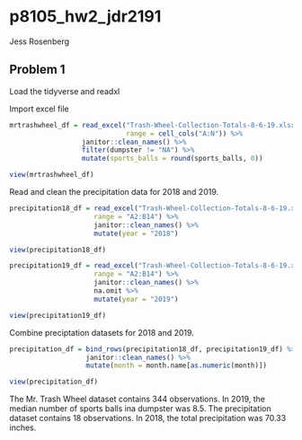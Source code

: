 p8105\_hw2\_jdr2191
================
Jess Rosenberg

## Problem 1

Load the tidyverse and readxl

Import excel file

``` r
mrtrashwheel_df = read_excel("Trash-Wheel-Collection-Totals-8-6-19.xlsx", sheet = "Mr. Trash Wheel",
                             range = cell_cols("A:N")) %>%
                  janitor::clean_names() %>%
                  filter(dumpster != "NA") %>%
                  mutate(sports_balls = round(sports_balls, 0))

view(mrtrashwheel_df)
```

Read and clean the precipitation data for 2018 and 2019.

``` r
precipitation18_df = read_excel("Trash-Wheel-Collection-Totals-8-6-19.xlsx",sheet = "2018 Precipitation",
                     range = "A2:B14") %>%
                     janitor::clean_names() %>%
                     mutate(year = "2018")

view(precipitation18_df)

precipitation19_df = read_excel("Trash-Wheel-Collection-Totals-8-6-19.xlsx",sheet = "2019 Precipitation",
                     range = "A2:B14") %>%
                     janitor::clean_names() %>%
                     na.omit %>%
                     mutate(year = "2019") 

view(precipitation19_df)
```

Combine preciptation datasets for 2018 and 2019.

``` r
precipitation_df = bind_rows(precipitation18_df, precipitation19_df) %>%
                   janitor::clean_names() %>%
                   mutate(month = month.name[as.numeric(month)])

view(precipitation_df)
```

The Mr. Trash Wheel dataset contains 344 observations. In 2019, the
median number of sports balls ina dumpster was 8.5. The precipitation
dataset contains 18 observations. In 2018, the total precipitation was
70.33 inches.

